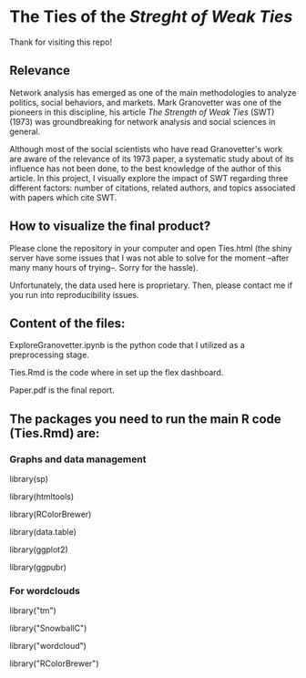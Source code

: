# The Ties of the *Streght of Weak Ties*

Thank for visiting this repo!

## Relevance

Network analysis has emerged as one of the main methodologies to analyze politics, social behaviors, and markets. Mark Granovetter was one of the pioneers in this discipline, his article *The Strength of Weak Ties* (SWT) (1973) was groundbreaking for network analysis and social sciences in general.

Although most of the social scientists who have read Granovetter's work are aware of the relevance of its 1973 paper, a systematic study about of its influence has not been done, to the best knowledge of the author of this article. In this project, I visually explore the impact of SWT regarding three different factors: number of citations, related authors, and topics associated with papers which cite SWT.

## How to visualize the final product?

Please clone the repository in your computer and open Ties.html (the shiny server have some issues that I was not able to solve for the moment –after many many hours of trying–. Sorry for the hassle).

Unfortunately, the data used here is proprietary. Then, please contact me if you run into reproducibility issues.

## Content of the files:

ExploreGranovetter.ipynb is the python code that I utilized as a preprocessing stage.

Ties.Rmd is the code where in set up the flex dashboard.

Paper.pdf is the final report.

## The packages you need to run the main R code (Ties.Rmd) are:

### Graphs and data management

library(sp)

library(htmltools)

library(RColorBrewer)

library(data.table)

library(ggplot2)

library(ggpubr)

### For wordclouds

library("tm")

library("SnowballC")

library("wordcloud")

library("RColorBrewer")
